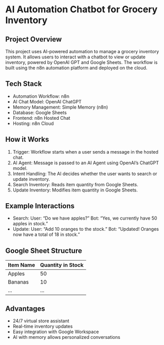 # AI Automation Chatbot for Grocery Inventory

## Project Overview
This project uses AI-powered automation to manage a grocery inventory system. It allows users to interact with a chatbot to view or update inventory, powered by OpenAI GPT and Google Sheets. The workflow is built using the n8n automation platform and deployed on the cloud.

## Tech Stack
- Automation Workflow: n8n
- AI Chat Model: OpenAI ChatGPT
- Memory Management: Simple Memory (n8n)
- Database: Google Sheets
- Frontend: n8n Hosted Chat
- Hosting: n8n Cloud

## How it Works
1. Trigger: Workflow starts when a user sends a message in the hosted chat.
2. AI Agent: Message is passed to an AI Agent using OpenAI’s ChatGPT model.
3. Intent Handling: The AI decides whether the user wants to search or update inventory.
4. Search Inventory: Reads item quantity from Google Sheets.
5. Update Inventory: Modifies item quantity in Google Sheets.

## Example Interactions
- Search:
  User: “Do we have apples?”
  Bot: “Yes, we currently have 50 apples in stock.”
- Update:
  User: “Add 10 oranges to the stock.”
  Bot: “Updated! Oranges now have a total of 18 in stock.”

## Google Sheet Structure
| Item Name | Quantity in Stock |
|-----------|-------------------|
| Apples    | 50                |
| Bananas   | 10                |
| ...       | ...               |

## Advantages
- 24/7 virtual store assistant
- Real-time inventory updates
- Easy integration with Google Workspace
- AI with memory allows personalized conversations


